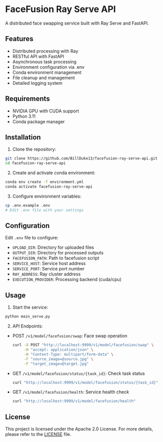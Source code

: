# FaceFusion Ray Serve API

A distributed face swapping service built with Ray Serve and FastAPI.

## Features

- Distributed processing with Ray
- RESTful API with FastAPI
- Asynchronous task processing
- Environment configuration via .env
- Conda environment management
- File cleanup and management
- Detailed logging system

## Requirements

- NVIDIA GPU with CUDA support
- Python 3.11
- Conda package manager

## Installation

1. Clone the repository:
```bash
git clone https://github.com/BillDuke13/facefusion-ray-serve-api.git
cd facefusion-ray-serve-api
```

2. Create and activate conda environment:
```bash
conda env create -f environment.yml
conda activate facefusion-ray-serve-api
```

3. Configure environment variables:
```bash
cp .env.example .env
# Edit .env file with your settings
```

## Configuration

Edit `.env` file to configure:

- `UPLOAD_DIR`: Directory for uploaded files
- `OUTPUT_DIR`: Directory for processed outputs
- `FACEFUSION_PATH`: Path to facefusion script
- `SERVICE_HOST`: Service host address
- `SERVICE_PORT`: Service port number
- `RAY_ADDRESS`: Ray cluster address
- `EXECUTION_PROVIDER`: Processing backend (cuda/cpu)

## Usage

1. Start the service:
```bash
python main_serve.py
```

2. API Endpoints:

- POST `/v1/model/facefusion/swap`: Face swap operation
  ```bash
  curl -X POST "http://localhost:9999/v1/model/facefusion/swap" \
       -H "accept: application/json" \
       -H "Content-Type: multipart/form-data" \
       -F "source_image=@source.jpg" \
       -F "target_image=@target.jpg"
  ```

- GET `/v1/model/facefusion/status/{task_id}`: Check task status
  ```bash
  curl "http://localhost:9999/v1/model/facefusion/status/{task_id}"
  ```

- GET `/v1/model/facefusion/health`: Service health check
  ```bash
  curl "http://localhost:9999/v1/model/facefusion/health"
  ```

## License
This project is licensed under the Apache 2.0 License. For more details, please refer to the [LICENSE](./LICENSE) file.